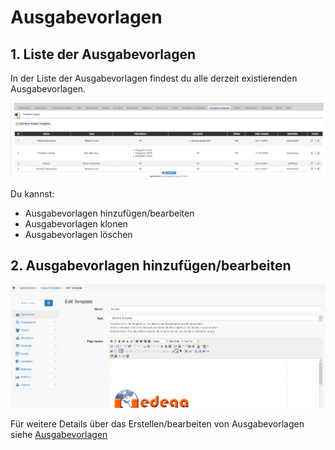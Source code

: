 # Ausgabevorlagen

## 1. Liste der Ausgabevorlagen

In der Liste der Ausgabevorlagen findest du alle derzeit existierenden Ausgabevorlagen.

![Liste der Ausgabevorlagen](../../.gitbook/assets/de/admin_outtemplates.png)

Du kannst:

* Ausgabevorlagen hinzufügen/bearbeiten
* Ausgabevorlagen klonen
* Ausgabevorlagen löschen

## 2. Ausgabevorlagen hinzufügen/bearbeiten

![Ausgabevorlagen hinzufügen/bearbeiten](../../.gitbook/assets/de/templates_out_1.png)

Für weitere Details über das Erstellen/bearbeiten von Ausgabevorlagen siehe [Ausgabevorlagen](../the-user-side/templates.md)
